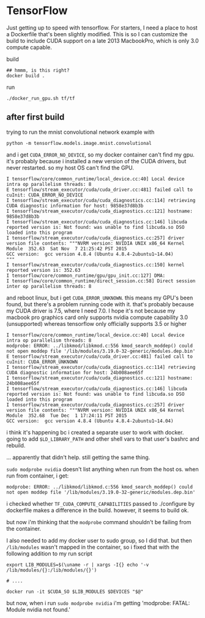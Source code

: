 TensorFlow
==========

Just getting up to speed with tensorflow. For starters, I need a place
to host a Dockerfile that's been slightly modified.  This is so I can
customize the build to include CUDA support on a late 2013 MacbookPro,
which is only 3.0 compute capable.

build

```
## hmmm, is this right?
docker build .
```

run

```
./docker_run_gpu.sh tf/tf
```

## after first build ##

trying to run the mnist convolutional network example with

```
python -m tensorflow.models.image.mnist.convolutional
```

and i get `CUDA_ERROR_NO_DEVICE`, so my docker container can't find my gpu.
it's probably because i installed a new version of the CUDA drivers, but
never restarted.  so my host OS can't find the GPU.

```
I tensorflow/core/common_runtime/local_device.cc:40] Local device intra op parallelism threads: 8
E tensorflow/stream_executor/cuda/cuda_driver.cc:481] failed call to cuInit: CUDA_ERROR_NO_DEVICE
I tensorflow/stream_executor/cuda/cuda_diagnostics.cc:114] retrieving CUDA diagnostic information for host: 9858e37d8b3b
I tensorflow/stream_executor/cuda/cuda_diagnostics.cc:121] hostname: 9858e37d8b3b
I tensorflow/stream_executor/cuda/cuda_diagnostics.cc:146] libcuda reported version is: Not found: was unable to find libcuda.so DSO loaded into this program
I tensorflow/stream_executor/cuda/cuda_diagnostics.cc:257] driver version file contents: """NVRM version: NVIDIA UNIX x86_64 Kernel Module  352.63  Sat Nov  7 21:25:42 PST 2015
GCC version:  gcc version 4.8.4 (Ubuntu 4.8.4-2ubuntu1~14.04) 
"""
I tensorflow/stream_executor/cuda/cuda_diagnostics.cc:150] kernel reported version is: 352.63
I tensorflow/core/common_runtime/gpu/gpu_init.cc:127] DMA: 
I tensorflow/core/common_runtime/direct_session.cc:58] Direct session inter op parallelism threads: 8
```

and reboot linux, but i get `CUDA_ERROR_UNKNOWN`.  this means my GPU's been found, but
there's a problem running code with it.  that's probably because my CUDA driver is 7.5,
where I need 7.0.  I hope it's not because my macbook pro graphics card only
supports nvidia compute capability 3.0 (unsupported) whereas tensorflow
only officially supports 3.5 or higher

```
I tensorflow/core/common_runtime/local_device.cc:40] Local device intra op parallelism threads: 8
modprobe: ERROR: ../libkmod/libkmod.c:556 kmod_search_moddep() could not open moddep file '/lib/modules/3.19.0-32-generic/modules.dep.bin'
E tensorflow/stream_executor/cuda/cuda_driver.cc:481] failed call to cuInit: CUDA_ERROR_UNKNOWN
I tensorflow/stream_executor/cuda/cuda_diagnostics.cc:114] retrieving CUDA diagnostic information for host: 24b008aee65f
I tensorflow/stream_executor/cuda/cuda_diagnostics.cc:121] hostname: 24b008aee65f
I tensorflow/stream_executor/cuda/cuda_diagnostics.cc:146] libcuda reported version is: Not found: was unable to find libcuda.so DSO loaded into this program
I tensorflow/stream_executor/cuda/cuda_diagnostics.cc:257] driver version file contents: """NVRM version: NVIDIA UNIX x86_64 Kernel Module  352.68  Tue Dec  1 17:24:11 PST 2015
GCC version:  gcc version 4.8.4 (Ubuntu 4.8.4-2ubuntu1~14.04)
```

i think it's happening bc i created a separate user to work with docker.
going to add `$LD_LIBRARY_PATH` and other shell vars to that user's bashrc and rebuild.

... apparently that didn't help. still getting the same thing.


`sudo modprobe nvidia` doesn't list anything when run from the host os.  when run from container, i get:

```
modprobe: ERROR: ../libkmod/libkmod.c:556 kmod_search_moddep() could not open moddep file '/lib/modules/3.19.0-32-generic/modules.dep.bin'
```

i checked whether `TF_CUDA_COMPUTE_CAPABILITIES` passed to ./configure by dockerfile makes a difference in the build.  however, it seems to build ok.

but now i'm thinking that the `modprobe` command shouldn't be failing
from the container.



 I also needed to add my docker user to sudo group, so I did that.  but then `/lib/modules` wasn't mapped in the container, so i fixed that with the following addition to my run script

```
export LIB_MODULES=$(\uname -r | xargs -I{} echo '-v /lib/modules/{}:/lib/modules/{}')

# ....

docker run -it $CUDA_SO $LIB_MODULES $DEVICES "$@"
```

but now, when i run `sudo modprobe nvidia` i'm getting 'modprobe: FATAL: Module nvidia not found.'

